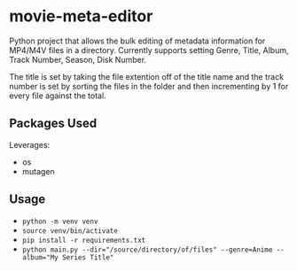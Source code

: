 # movie-meta-editor
Python project that allows the bulk editing of metadata information for MP4/M4V files in a directory.  Currently supports setting Genre, Title, Album, Track Number, Season, Disk Number.

The title is set by taking the file extention off of the title name and the track number is set by sorting the files in the folder and then incrementing by 1 for every file against the total.

## Packages Used
Leverages:
* os
* mutagen

## Usage
* `python -m venv venv`
* `source venv/bin/activate`
* `pip install -r requirements.txt`
* `python main.py --dir="/source/directory/of/files" --genre=Anime --album="My Series Title"`